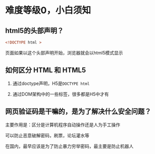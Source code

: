 # 难度等级0，小白须知

## html5的头部声明？

```html
<!DOCTYPE html >
```

页面如果以这个头部声明开始，浏览器就会以html5模式显示

## 如何区分 HTML 和 HTML5

1. 通过doctype声明，H5是`DOCTYPE html`

2. 通过DOM架构中的一些标签，很多都是H5中才有

## 网页验证码是干嘛的，是为了解决什么安全问题？

主要作用是：区分是计算机程序自动操作还是人为手工操作

可以防止恶意破解密码，刷票，论坛灌水等

在国内，最早应该是为了防止暴力穷举密码，最主要是防止机器人